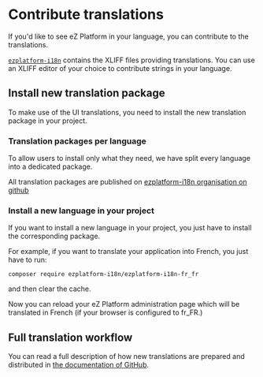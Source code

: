 # Contribute translations

If you'd like to see eZ Platform in your language, you can contribute to the translations.

[`ezplatform-i18n`](https://github.com/ezsystems/ezplatform-i18n) contains the XLIFF files providing translations.
You can use an XLIFF editor of your choice to contribute strings in your language.

## Install new translation package

To make use of the UI translations, you need to install the new translation package in your project.

### Translation packages per language

To allow users to install only what they need, we have split every language into a dedicated package.

All translation packages are published on [ezplatform-i18n organisation on github](https://github.com/ezplatform-i18n)

### Install a new language in your project

If you want to install a new language in your project, you just have to install the corresponding package.

For example, if you want to translate your application into French, you just have to run:

`composer require ezplatform-i18n/ezplatform-i18n-fr_fr`

and then clear the cache.

Now you can reload your eZ Platform administration page which will be translated in French (if your browser is configured to fr\_FR.)

## Full translation workflow

You can read a full description of how new translations are prepared and distributed in [the documentation of GitHub](https://github.com/ezsystems/ezplatform/blob/1.8/doc/i18n/translation_workflow.md).
